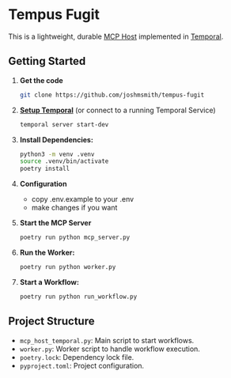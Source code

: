 # Tempus Fugit

This is a lightweight, durable [MCP Host](https://modelcontextprotocol.io/introduction#general-architecture) implemented in [Temporal](https://temporal.io/).

## Getting Started
1. **Get the code**
    ```bash
    git clone https://github.com/joshmsmith/tempus-fugit
    ```
2. **[Setup Temporal](https://learn.temporal.io/getting_started/)**
    (or connect to a running Temporal Service)
    ```bash
    temporal server start-dev
    ```

3. **Install Dependencies:**
   ```bash
   python3 -m venv .venv
   source .venv/bin/activate
   poetry install
   ```

4. **Configuration**
    - copy .env.example to your .env
    - make changes if you want

5. **Start the MCP Server**
    ```bash
    poetry run python mcp_server.py
    ```
5. **Run the Worker:**
   ```bash
   poetry run python worker.py
   ```

6. **Start a Workflow:**
   ```bash
   poetry run python run_workflow.py
   ```

## Project Structure

- `mcp_host_temporal.py`: Main script to start workflows.
- `worker.py`: Worker script to handle workflow execution.
- `poetry.lock`: Dependency lock file.
- `pyproject.toml`: Project configuration.

